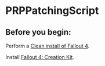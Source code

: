 # PRPPatchingScript

## Before you begin:

Perform a [Clean install of Fallout 4](https://github.com/Aurelianis/PRPPatchingScript/blob/main/MANUAL-FO4CleanInstall.md).

Install [Fallout 4: Creation Kit](https://github.com/Aurelianis/PRPPatchingScript/blob/main/MANUAL-InstallCreationKit.md).
